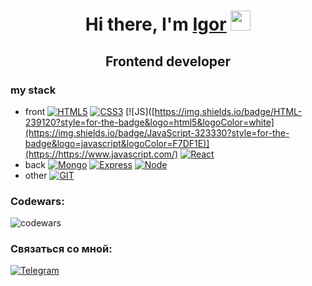 <h1 align="center">Hi there, I'm <a href="https://instagram.com/garik_sukhanov/" target="_blank">Igor</a> 
<img src="https://github.com/blackcater/blackcater/raw/main/images/Hi.gif" height="32"/></h1>
<h2 align="center">Frontend developer </h2>

<h3>my stack</h3>
  
* front
[![HTML5](https://img.shields.io/badge/HTML-239120?style=for-the-badge&logo=html5&logoColor=white)](https://https://developer.mozilla.org/ru/docs/Web/HTML)
[![CSS3](https://img.shields.io/badge/CSS3-1572B6?style=for-the-badge&logo=css3&logoColor=white)](https://https://developer.mozilla.org/ru/docs/Web/CSS)
[![JS]([https://img.shields.io/badge/HTML-239120?style=for-the-badge&logo=html5&logoColor=white](https://img.shields.io/badge/JavaScript-323330?style=for-the-badge&logo=javascript&logoColor=F7DF1E)](https://https://www.javascript.com/)
[![React](https://img.shields.io/badge/React-20232A?style=for-the-badge&logo=react&logoColor=61DAFB)](https://https://reactjs.org/)
* back
[![Mongo](https://img.shields.io/badge/MongoDB-4EA94B?style=for-the-badge&logo=mongodb&logoColor=white)](https://https://www.mongodb.com/)
[![Express](https://img.shields.io/badge/Express.js-404D59?style=for-the-badge)](https://https://expressjs.com/ru/)
[![Node](https://img.shields.io/badge/Node.js-43853D?style=for-the-badge&logo=node.js&logoColor=white)](https://https://nodejs.org/en/)
* other
[![GIT](https://img.shields.io/badge/GitHub-100000?style=for-the-badge&logo=github&logoColor=white)](https://github.com)

### Codewars:
![codewars](https://www.codewars.com/users/SukhanovGarik/badges/small)

### Связаться со мной:
[![Telegram](https://img.shields.io/badge/-Telegram-141130?style=for-the-badge&logo=Telegram)](https://t.me/garik_sukhanov)

<!--
**SukhanovIgorG/SukhanovIgorG** is a ✨ _special_ ✨ repository because its `README.md` (this file) appears on your GitHub profile.

Here are some ideas to get you started:

- 🔭 I’m currently working on ...
- 🌱 I’m currently learning ...
- 👯 I’m looking to collaborate on ...
- 🤔 I’m looking for help with ...
- 💬 Ask me about ...
- 📫 How to reach me: ...
- 😄 Pronouns: ...
- ⚡ Fun fact: ...
-->
